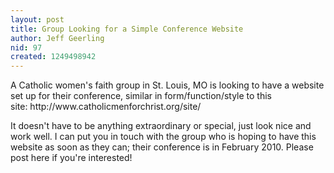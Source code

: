 ```yaml
---
layout: post
title: Group Looking for a Simple Conference Website
author: Jeff Geerling
nid: 97
created: 1249498942
---
```

<p>A Catholic women's faith group in St. Louis, MO is looking to have a website set up for their conference, similar in form/function/style to this site:&nbsp;http://www.catholicmenforchrist.org/site/</p>
<p>It doesn't have to be anything extraordinary or special, just look nice and work well. I can put you in touch with the group who is hoping to have this website as soon as they can; their conference is in February 2010. Please post here if you're interested!</p>
